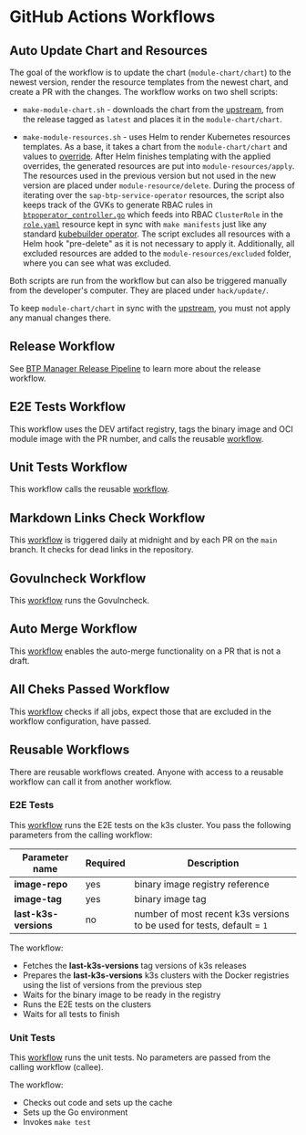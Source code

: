 # GitHub Actions Workflows

## Auto Update Chart and Resources

The goal of the workflow is to update the chart (`module-chart/chart`) to the newest version, render the resource templates from the newest chart, and create a PR with the changes. The workflow works on two shell scripts:

- `make-module-chart.sh` - downloads the chart from the [upstream](https://github.com/SAP/sap-btp-service-operator), from the release tagged as `latest` and places it in the `module-chart/chart`. 
	
- `make-module-resources.sh` - uses Helm to render Kubernetes resources templates. As a base, it takes a chart from the `module-chart/chart` and values to [override](../../module-chart/overrides.yaml). After Helm finishes templating with the applied overrides, the generated resources are put into `module-resources/apply`. The resources used in the previous version but not used in the new version are placed under `module-resource/delete`.
During the process of iterating over the `sap-btp-service-operator` resources, the script also keeps track of the GVKs to generate RBAC rules in [`btpoperator_controller.go`](https://github.com/kyma-project/btp-manager/blob/5a8420347c6a526f158fde7c41c3842eb54e2fda/controllers/btpoperator_controller.go#L135-L146) which feeds into RBAC `ClusterRole` in the [`role.yaml`](https://github.com/kyma-project/btp-manager/blob/5a8420347c6a526f158fde7c41c3842eb54e2fda/config/rbac/role.yaml#L1) resource
kept in sync with `make manifests` just like any standard [kubebuilder operator](https://book-v2.book.kubebuilder.io/reference/markers/rbac.html). The script excludes all resources with a Helm hook "pre-delete" as it is not necessary to apply it. Additionally, all excluded resources are added to the `module-resources/excluded` folder, where you can see what was excluded.
 
Both scripts are run from the workflow but can also be triggered manually from the developer's computer. They are placed under `hack/update/`.

To keep `module-chart/chart` in sync with the [upstream](https://github.com/SAP/sap-btp-service-operator), you must not apply any manual changes there.

## Release Workflow

See [BTP Manager Release Pipeline](03-10-release.md) to learn more about the release workflow.

## E2E Tests Workflow 

This workflow uses the DEV artifact registry, tags the binary image and OCI module image with the PR number, and calls the reusable [workflow](/.github/workflows/run-e2e-tests-reusable.yaml).

## Unit Tests Workflow

This workflow calls the reusable [workflow](/.github/workflows/run-unit-tests-reusable.yaml).

## Markdown Links Check Workflow

This [workflow](/.github/workflows/markdown-link-check.yaml) is triggered daily at midnight and by each PR on the `main` branch. It checks for dead links in the repository.

## Govulncheck Workflow

This [workflow](/.github/workflows/run-govulncheck.yaml) runs the Govulncheck.

## Auto Merge Workflow

This [workflow](/.github/workflows/auto-merge.yaml) enables the auto-merge functionality on a PR that is not a draft.

## All Cheks Passed Workflow

This [workflow](/.github/workflows/pr-checks.yaml) checks if all jobs, expect those that are excluded in the workflow configuration, have passed.

## Reusable Workflows

There are reusable workflows created. Anyone with access to a reusable workflow can call it from another workflow.

### E2E Tests

This [workflow](/.github/workflows/run-e2e-tests-reusable.yaml) runs the E2E tests on the k3s cluster. 
You pass the following parameters from the calling workflow:

| Parameter name  | Required | Description                                                          |
| ------------- | ------------- |----------------------------------------------------------------------|
| **image-repo**  | yes  | binary image registry reference                                      |
| **image-tag**  | yes  | binary image tag                                                     |
| **last-k3s-versions**  | no  | number of most recent k3s versions to be used for tests, default = `1` |


The workflow:
- Fetches the **last-k3s-versions** tag versions of k3s releases 
- Prepares the **last-k3s-versions** k3s clusters with the Docker registries using the list of versions from the previous step
- Waits for the binary image to be ready in the registry
- Runs the E2E tests on the clusters
- Waits for all tests to finish


### Unit Tests

This [workflow](/.github/workflows/run-unit-tests-reusable.yaml) runs the unit tests.
No parameters are passed from the calling workflow (callee).

The workflow:
- Checks out code and sets up the cache
- Sets up the Go environment
- Invokes `make test`
